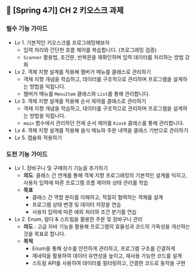 ## 📝 [Spring 4기] CH 2 키오스크 과제

### 필수 기능 가이드

- Lv 1. 기본적인 키오스크를 프로그래밍해보자
  - 입력 처리와 간단한 흐름 제어를 복습합니다. (프로그래밍 검증)
  - `Scanner` 활용법, 조건문, 반복문을 재확인하며 입력 데이터를 처리하는 방법 강화
- Lv 2. 객체 지향 설계를 적용해 햄버거 메뉴를 클래스로 관리하기
  - 객체 지향 개념을 학습하고, 데이터를 구조적으로 관리하며 프로그램을 설계하는 방법을 익힙니다.
  - 햄버거 메뉴를 `MenuItem` 클래스와 `List`를 통해 관리합니다.
- Lv 3. 객체 지향 설계를 적용해 순서 제어를 클래스로 관리하기
  - 객체 지향 개념을 학습하고, 데이터를 구조적으로 관리하며 프로그램을 설계하는 방법을 익힙니다.
  - `main` 함수에서 관리하던 전체 순서 제어를 `Kiosk` 클래스를 통해 관리합니다.
- Lv 4. 객체 지향 설계를 적용해 음식 메뉴와 주문 내역을 클래스 기반으로 관리하기
- Lv 5. 캡슐화 적용하기

### 도전 기능 가이드

- Lv 1. 장바구니 및 구매하기 기능을 추가하기
  - **의도**: 클래스 간 연계를 통해 객체 지향 프로그래밍의 기본적인 설계를 익히고, 사용자 입력에 따른 프로그램 흐름 제어와 상태 관리를 학습
  - **목표**
    - 클래스 간 역할 분리를 이해하고, 적절히 협력하는 객체를 설계
    - 프로그램 상태 변경 및 데이터 저장을 연습
    - 사용자 입력에 따른 예외 처리와 조건 분기를 연습
- Lv 2. Enum, 람다 & 스트림을 활용한 주문 및 장바구니 관리 
  - **의도** : 고급 자바 기능을 활용해 프로그램의 효율성과 코드의 가독성을 개선하는 것을 목표로 합니다.
  - **목적**
    - Enum을 통해 상수를 안전하게 관리하고, 프로그램 구조를 간결하게
    - 제네릭을 활용하여 데이터 유연성을 높이고, 재사용 가능한 코드를 설계
    - 스트림 API를 사용하여 데이터를 필터링하고, 간결한 코드로 동작을 구현

